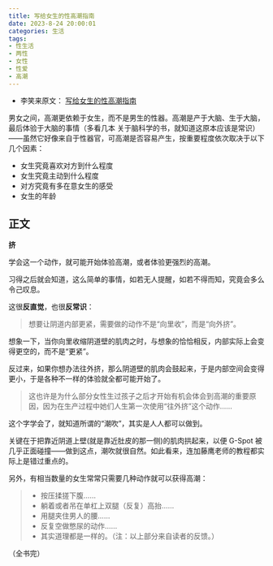 ```yaml
---
title: 写给女生的性高潮指南
date: 2023-8-24 20:00:01
categories: 生活
tags:
- 性生活
- 两性
- 女性
- 性爱
- 高潮
---
```


- 李笑来原文： [写给女生的性高潮指南](https://github.com/youngqqcn/xiaolai.github.io/tree/master/ji)

男女之间，高潮更依赖于女生，而不是男生的性器。高潮是产于大脑、生于大脑，最后体验于大脑的事情（多看几本 关于脑科学的书，就知道这原本应该是常识）——虽然它好像来自于性器官，可高潮是否容易产生，按重要程度依次取决于以下几个因素：

- 女生究竟喜欢对方到什么程度
- 女生究竟主动到什么程度
- 对方究竟有多在意女生的感受
- 女生的年龄


## 正文

**挤**

学会这一个动作，就可能开始体验高潮，或者体验更强烈的高潮。

习得之后就会知道，这么简单的事情，如若无人提醒，如若不得而知，究竟会多么令己叹息。

这很**反直觉**，也很**反常识**：

> 想要让阴道内部更紧，需要做的动作不是“向里收”，而是“向外挤”。

想象一下，当你向里收缩阴道壁的肌肉之时，与想象的恰恰相反，内部实际上会变得更空的，而不是“更紧”。

反过来，如果你想办法往外挤，那么阴道壁的肌肉会鼓起来，于是内部空间会变得更小，于是各种不一样的体验就全都可能开始了。

> 这也许是为什么部分女性生过孩子之后才开始有机会体会到高潮的重要原因，因为在生产过程中她们人生第一次使用“往外挤”这个动作……

这个字学会了，就知道所谓的“潮吹”，其实是人人都可以做到。

关键在于把靠近阴道上壁(就是靠近肚皮的那一侧)的肌肉拱起来，以便 G-Spot 被几乎正面碰撞——做到这点，潮吹就很自然。如此看来，连加藤鹰老师的教程都实际上是错过重点的。

另外，有相当数量的女生常常只需要几种动作就可以获得高潮：

> - 按压揉搓下腹……
> - 躺着或者吊在单杠上双腿（反复）高抬……
> - 用腿夹住男人的腰……
> - 反复空做憋尿的动作……
> - 其实道理都是一样的。（注：以上部分来自读者的反馈。）

（全书完）

